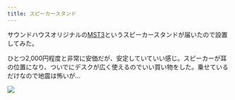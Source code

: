 ```yaml
---
title: スピーカースタンド
---
```


サウンドハウスオリジナルの[MST3](https://www.soundhouse.co.jp/products/detail/item/288163/)というスピーカースタンドが届いたので設置してみた。

ひとつ2,000円程度と非常に安価だが、安定していていい感じ。スピーカーが耳の位置になり、ついでにデスクが広く使えるのでいい買い物をした。乗せているだけなので地震は怖いが...

![](https://photos.apkas.net/medium/202302/20230220-204526.webp)
